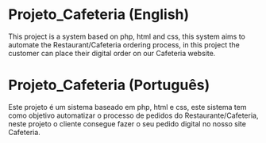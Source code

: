 # Projeto_Cafeteria (English)
This project is a system based on php, html and css, this system aims to automate the Restaurant/Cafeteria ordering process, in this project the customer can place their digital order on our Cafeteria website.
# Projeto_Cafeteria (Português)
Este projeto é um sistema baseado em php, html e css, este sistema tem como objetivo automatizar
o processo de pedidos do Restaurante/Cafeteria, neste projeto o cliente consegue fazer o seu pedido
digital no nosso site Cafeteria.
